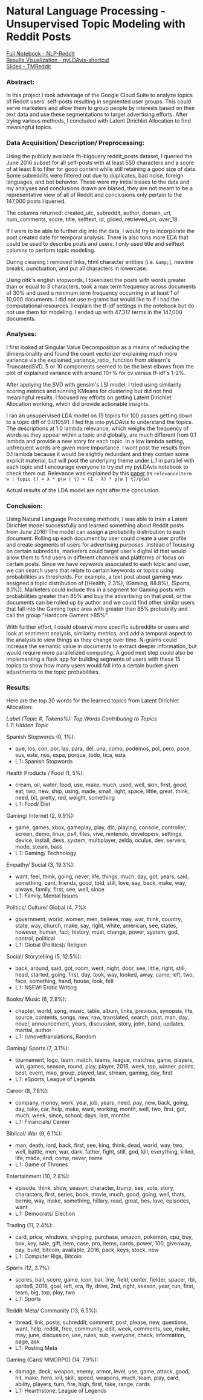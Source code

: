 # Natural Language Processing - Unsupervised Topic Modeling with Reddit Posts

[Full Notebook - NLP-Reddit](NLP-Reddit.ipynb) <br>
[Results Visualization - pyLDAvis-shortcut](pyLDAvis-shortcut.ipynb) <br>
[Slides - TMReddit](TMReddit.pdf)


### Abstract:
In this project I took advantage of the Google Cloud Suite to analyze topics of Reddit users' self-posts resulting in segmented user groups. This could serve marketers and allow them to group people by interests based on their text data and use these segmentations to target advertising efforts. After trying various methods, I concluded with Latent Dirichlet Allocation to find meaningful topics.

### Data Acquisition/ Description/ Preprocessing:
Using the publicly available fh-bigquery reddit_posts dataset, I queried the June 2016 subset for all self-posts with at least 550 characters and a score of at least 8 to filter for good content while still retaining a good size of data. Some subreddits were filtered out due to duplicates, bad noise, foreign languages, and bot behavior. These were my initial biases to the data and my analyses and conclusions drawn are biased, they are not meant to be a representative view of all of Reddit and conclusions only pertain to the 147,000 posts I queried.

The columns returned: created_utc, subreddit, author, domain, url, num_comments, score, title, selftext, id, gilded, retrieved_on, over_18.

If I were to be able to further dig into the data, I would try to incorporate the post created date for temporal analysis. There is also tons more EDA that could be used to describe posts and users. I only used title and selftext columns to perform topic modeling.

During cleaning I removed links, html character entities (i.e. `&amp;`), newline breaks, punctuation, and put all characters in lowercase.

Using nltk's english stopwords, I tokenized the posts with words greater than or equal to 3 characters, took a max term frequency across documents of 30% and used a minimum term frequency occurring in at least 1 of 10,000 documents. I did not use n-grams but would like to if I had the computational resources. I explain the tf-idf settings in the notebook but do not use them for modeling. I ended up with 47,317 terms in the 147,000 documents.

### Analyses:
I first looked at Singular Value Decomposition as a means of reducing the dimensionality and found the count vectorizer explaining much more variance via the explained_variance_ratio_ function from sklearn's TruncatedSVD. 5 or 10 components seemed to be the best elbows from the plot of explained variance with around 10+% for cv versus tf-idf's 1-2%.

After applying the SVD with gensim's LSI model, I tried using similarity scoring metrics and running KMeans for clustering but did not find meaningful results. I focused my efforts on getting Latent Dirichlet Allocation working,  which did provide actionable insights.

I ran an unsupervised LDA model on 15 topics for 100 passes getting down to a topic diff of 0.010591. I fed this into pyLDAvis to understand the topics. The descriptions at 1.0 lambda relevance, which weighs the frequency of words as they appear within a topic and globally, are much different from 0.1 lambda and provide a new story for each topic. In a low lambda setting, unfrequent words are given more importance. I wont post the results from 0.1 lambda because it would be slightly redundant and they contain some explicit material, but will post the underlying theme under *L.1* in parallel with each topic and I encourage everyone to try out my pyLDAvis notebook to check them out. Relevance was explained by this [paper](https://nlp.stanford.edu/events/illvi2014/papers/sievert-illvi2014.pdf) as `relevance(term w | topic t) = λ * p(w | t) + (1 - λ) * p(w | t)/p(w)`

Actual results of the LDA model are right after the conclusion.

### Conclusion:
Using Natural Language Processing methods, I was able to train a Latent Dirichlet model successfully and learned something about Reddit posts from June 2016! The model can assign a probability distribution to each document. Rolling up each document by user could create a user profile and create segments of users for advertising purposes. Instead of focusing on certain subreddits, marketers could target user's digital id that would allow them to find users in different channels and platforms or focus on certain posts. Since we have keywords associated to each topic and user, we can search users that relate to certain keywords or topics using probabilities as thresholds. For example, a text post about gaming was assigned a topic distribution of [(Health, 2.3%), (Gaming, 88.8%), (Sports, 8.1%)]. Marketers could include this in a segment for Gaming posts with probabilities greater than 85% and buy the advertising on that post, or the documents can be rolled up by author and we could find other similar users that fall into the Gaming topic area with greater than 85% probability and call the group "Hardcore Gamers >85%".

With further effort, I could observe more specific subreddits or users and look at sentiment analysis, similarity metrics, and add a temporal aspect to the analysis to view things as they change over time. N-grams could increase the semantic value in documents to extract deeper information, but would require more parallelized computing. A good next step could also be implementing a flask app for building segments of users with these 15 topics to show how many users would fall into a certain bucket given adjustments to the topic probabilities.

### Results:
Here are the top 30 words for the learned topics from Latent Dirichlet Allocation:

*Label (Topic #, Tokens%): Top Words Contributing to Topics* <br>
*L.1: Hidden Topic*


Spanish Stopwords (0, 1%):
 - que, los, con, por, las, para, del, una, como, podemos, pol, pero, psoe, sus, este, nos, espa, porque, todo, tica, esta
 - L.1: Spanish Stopwords

Health Products / Food (1, 5%):
 - cream, oil, water, food, use, make, much, used, well, skin, first, good, eat, two, new, ship, using, made, small, light, space, little, great, think, need, bit, pretty, red, weight, something
 - L.1: Food/ Diet

Gaming/ Internet (2, 9.9%):
 - game, games, xbox, gameplay, play, dlc, playing, console, controller, screen, demo, linux, ps4, files, vive, nintendo, developers, settings, device, install, devs, system, multiplayer, zelda, oculus, dev, servers, mode, steam, bass
 - L.1: Gaming/ Technology

Empathy/ Social (3, 19.3%):
 - want, feel, think, going, never, life, things, much, day, got, years, said, something, cant, friends, good, told, still, love, say, back, make, way, always, family, first, see, well, since
 - L.1: Family, Mental Issues

Politics/ Culture/ Global (4, 7%):
 - government, world, women, men, believe, may, war, think, country, state, way, church, make, say, right, white, american, see, states, however, human, fact, history, must, change, power, system, god, control, political
 - L.1: Global (Politics)/ Religion

Social/ Storytelling (5, 12.5%):
 - back, around, said, got, room, went, night, door, see, little, right, still, head, started, going, first, day, took, way, looked, away, came, left, two, face, something, hand, house, look, felt
 - L.1: NSFW! Erotic Writing

Books/ Music (6, 2.8%):
 - chapter, world, song, music, table, album, links, previous, synopsis, life, source, contents, songs, new, raw, translated, search, post, man, day, novel, announcement, years, discussion, story, john, band, updates, martial, author
 - L.1: /r/noveltranslations, Random

Gaming/ Sports (7, 3.1%):  
 - tournament, logo, team, match, teams, league, matches, game, players, win, games, season, round, play, player, 2016, week, top, winner, points, best, event, map, group, played, last, stream, gaming, day, first
 - L.1: eSports, League of Legends

Career (8, 7.8%):
 - company, money, work, year, job, years, need, pay, new, back, going, day, take, car, help, make, want, working, month, well, two, first, got, much, week, since, school, days, last, months
 - L.1: Financials/ Career

Biblical/ War (9, 6.1%):
 - man, death, lord, back, first, see, king, think, dead, world, way, two, well, battle, men, war, dark, father, fight, still, god, kill, everything, killed, life, made, end, come, never, name
 - L.1: Game of Thrones

Entertainment (10, 2.8%):  
 - episode, think, show, season, character, trump, see, vote, story, characters, first, series, book, movie, much, good, going, well, thats, bernie, way, make, something, hillary, read, great, hes, love, episodes, want
 - L.1: Democrats/ Election

Trading (11, 2.4%):
 - card, price, windows, shipping, purchase, amazon, pokemon, cpu, buy, box, key, sale, gift, item, case, pro, items, cards, power, 100, giveaway, pay, build, bitcoin, available, 2016, pack, keys, stock, new
 - L.1: Computer Rigs, Bitcoin

Sports (12, 3.7%):
 - scores, ball, score, game, icon, bar, line, field, center, fielder, spacer, rbi, sprite6, 2016, goal, left, era, fly, drive, 2nd, right, season, year, run, first, team, big, top, play, two
 - L.1: Sports

Reddit-Meta/ Community (13, 6.5%):
 - thread, link, posts, subreddit, comment, post, please, new, questions, want, help, reddit, free, community, edit, week, comments, see, make, may, june, discussion, use, rules, sub, everyone, check, information, page, ask
 - L.1: Posting Meta

Gaming (Card/ MMORPG) (14, 7.9%):
 - damage, deck, weapon, enemy, armor, level, use, game, attack, good, hit, make, hero, kill, skill, speed, weapons, much, team, play, card, ability, players, turn, fire, high, first, take,  range, cards
 - L.1: Hearthstone, League of Legends
